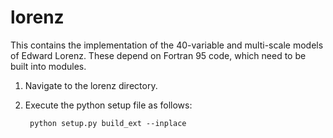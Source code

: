 lorenz
======

This contains the implementation of the 40-variable and multi-scale models
of Edward Lorenz. These depend on Fortran 95 code, which need to be built into
modules.


1. Navigate to the lorenz directory.
2. Execute the python setup file as follows:

        python setup.py build_ext --inplace
